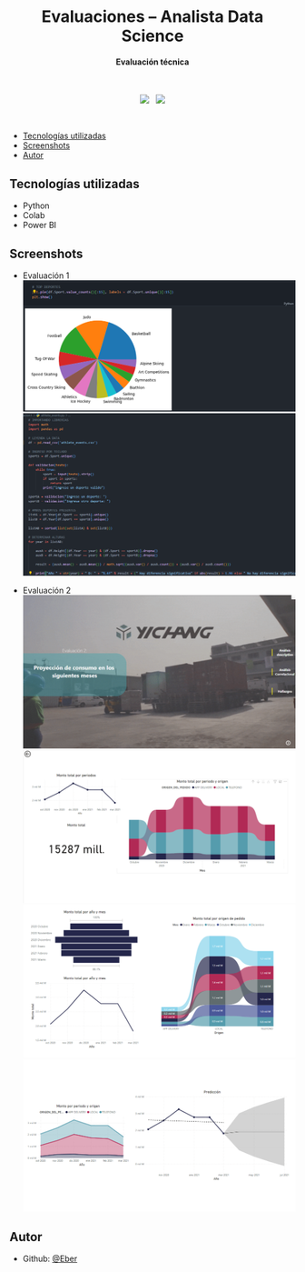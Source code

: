 <h1 align ="center" > Evaluaciones – Analista Data Science </h1>

<h4 align ="center"> Evaluación técnica</h4>

<br/>
<p align="center">
    <a href="https://github.com/ebercalderon/Evaluaciones-Analista-Data-Science/tree/main/Evaluacion1">
      <img src="https://img.shields.io/badge/Evaluacion-1-blue" /></a> &#xa0;
    <a href="https://github.com/ebercalderon/Evaluaciones-Analista-Data-Science/tree/main/Evaluacion2">
      <img src="https://img.shields.io/badge/Evaluacion-2-blueviolet" /></a>
</p>
<br/>

  * [Tecnologías utilizadas](#tecnologías-utilizadas)
  * [Screenshots](#screenshots)
  * [Autor](#autor)


##  Tecnologías utilizadas

- Python
- Colab
- Power BI

 
##  Screenshots

- Evaluación 1
![Image](img/1.png)
![Image](img/2.png)

- Evaluación 2
![Image](img/3.png)
![Image](img/4.png)
![Image](img/5.png)
![Image](img/6.png)


## Autor

- Github: [@Eber](https://github.com/ebercalderon)